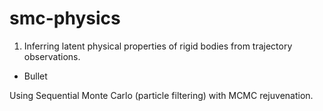 # smc-physics
1. Inferring latent physical properties of rigid bodies from trajectory observations.
* Bullet

Using Sequential Monte Carlo (particle filtering) with MCMC rejuvenation.
